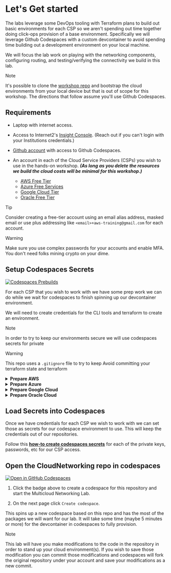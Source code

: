 # Let's Get started

The labs leverage some DevOps tooling with Terraform plans to build out basic environments for each CSP so we aren't spending out time together doing click-ops provision of a base environment. Specifically we will leverage Github Codespaces with a custom devcontainer to avoid spending time building out a development environment on your local machine.

We will focus the lab work on playing with the networking components, configuring routing, and testing/verifying the connectivity we build in this lab.

> [!NOTE]
> It's possible to clone the [workshop repo](https://github.com/ipv6tech/CloudNetworking101) and bootstrap the cloud environments from your local device but that is out of scope for this workshop. The directions that follow assume you'll use Github Codespaces.

## Requirements

- Laptop with internet access.
- Access to Internet2's [Insight Console](https://console.internet2.edu/). (Reach out if you can't login with your Institutions credentials.)
- [Github account](https://github.com/) with access to Github Codespaces.
- An account in each of the Cloud Service Providers (CSPs) you wish to use in the hands-on workshop. **_(As long as you delete the resources we build the cloud costs will be minimal for this workshop.)_**

  - [AWS Free Tier](https://aws.amazon.com/free)
  - [Azure Free Services](https://azure.microsoft.com/en-us/pricing/free-services)
  - [Google Cloud Tier](https://cloud.google.com/free)
  - [Oracle Free Tier](https://www.oracle.com/cloud/free)

> [!TIP]
> Consider creating a free-tier account using an email alias address, masked email or use plus addressing like `<email>+aws-training@gmail.com` for each account.

> [!WARNING]
> Make sure you use complex passwords for your accounts and enable MFA. You don't need folks mining crypto on your dime.



## Setup Codespaces Secrets

[![Codespaces Prebuilds](https://github.com/ipv6tech/cloud-networking-101/actions/workflows/codespaces/create_codespaces_prebuilds/badge.svg)](https://github.com/ipv6tech/cloud-networking-101/actions/workflows/codespaces/create_codespaces_prebuilds)

For each CSP that you wish to work with we have some prep work we can do while we wait for codespaces to finish spinning up our devcontainer environment.

We will need to create credentials for the CLI tools and terraform to create an environment.

> [!NOTE]
> In order to try to keep our environments secure we will use codespaces secrets for private 

> [!WARNING]
> This repo uses a `.gitignore` file to try to keep Avoid committing your terraform state and terraform  

<details>
<summary><b>Prepare AWS</b></summary>

1. Login to your AWS account
2. 

</details>

<details>
<summary><b>Prepare Azure</b></summary>

From the codespaces terminal use:

```bash
az login --use-device-code
```

And follow the directions to authenticate the azure cli tools with your account

</details>

<details>
<summary><b>Prepare Google Cloud</b></summary>

1. Create a project to contain our lab resources

1. Copy/paste the project ID into the secrets file found in the lab folder of the repository.

1. Next authenticate the gcloud cli tools with your Google Cloud account

```bash
gcloud auth login
```
Follow the directions to authenticate the gcloud cli tools with your account.

1. Next 

```bash
gcloud config set project $GC_PROJECT_ID
```

</details>

<details>
<summary><b>Prepare Oracle Cloud</b></summary>

**1. Copy the public key.**
In a Codespaces terminal, enter:

```bash
cat ~/.oci/oci_key_public.pem
```

**2. Add the public key to your user account.**
In the OCI Console's top navigation bar, click the Profile menu, and then go to User settings.
- Click API Keys.
- Click Add API Key.
- Select Paste Public Keys.
- Paste value from previous step, including the lines with BEGIN PUBLIC KEY and END PUBLIC KEY.
- Click Add.

**3. Prepare the information you need to authenticate for OCI.**

Copy the information into the secrets file in the lab folder for the repo.

Collect the following credential information from the OCI Console.
- Tenancy OCID: <tenancy-ocid>
  - In the top navigation bar, click the Profile menu, go to Tenancy: <your-tenancy> and copy OCID.
- User OCID: <user-ocid>
  - From the Profile menu, go to User settings and copy OCID.
- Fingerprint: <fingerprint>
  - From the Profile menu, go to User settings and click API Keys.
Copy the fingerprint associated with the RSA public key you made in section 2. The format is: xx:xx:xx...xx.
Region: <region-identifier>
From the top navigation bar, find your region.
From the table in Regions and Availability Domains, Find your region's <region-identifier>. Example: us-ashburn-1.
Collect the following information from your environment.
Private Key Path: <rsa-private-key-path>
Path to the RSA private key you made in the Create RSA Keys section.
Example for Oracle Linux: /home/opc/.oci/<your-rsa-key-name>.pem
</details>

## Load Secrets into Codespaces

Once we have credentials for each CSP we wish to work with we can set those as secrets for our codespace environment to use. This will keep the credentials out of our repositories.

Follow this **[how-to create codespaces secrets](https://docs.github.com/en/codespaces/managing-codespaces-for-your-organization/managing-development-environment-secrets-for-your-repository-or-organization#adding-secrets-for-a-repository)** for each of the private keys, passwords, etc for our CSP access.

## Open the CloudNetworking repo in codespaces

[![Open in GitHub Codespaces](https://github.com/codespaces/badge.svg)](https://codespaces.new/ipv6tech/cloud-networking-101)

1. Click the badge above to create a codespace for this repository and start the Multicloud Networking Lab.

2. On the next page click `Create codespace`.

This spins up a new codespace based on this repo and has the most of the packages we will want for our lab. It will take some time (maybe 5 minutes or more) for the devcontainer in codespaces to fully provision.

> [!NOTE]
> This lab will have you make modifications to the code in the repository in order to stand up your cloud environment(s). If you wish to save those modification you can commit those modifications and codespaces will fork the original repository under your account and save your modifications as a new commit.
